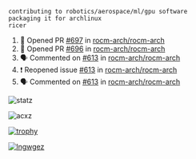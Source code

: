 ```
contributing to robotics/aerospace/ml/gpu software
packaging it for archlinux
ricer
```

<!--START_SECTION:activity-->
1. 💪 Opened PR [#697](https://github.com/rocm-arch/rocm-arch/pull/697) in [rocm-arch/rocm-arch](https://github.com/rocm-arch/rocm-arch)
2. 💪 Opened PR [#696](https://github.com/rocm-arch/rocm-arch/pull/696) in [rocm-arch/rocm-arch](https://github.com/rocm-arch/rocm-arch)
3. 🗣 Commented on [#613](https://github.com/rocm-arch/rocm-arch/issues/613) in [rocm-arch/rocm-arch](https://github.com/rocm-arch/rocm-arch)
4. ❗️ Reopened issue [#613](https://github.com/rocm-arch/rocm-arch/issues/613) in [rocm-arch/rocm-arch](https://github.com/rocm-arch/rocm-arch)
5. 🗣 Commented on [#613](https://github.com/rocm-arch/rocm-arch/issues/613) in [rocm-arch/rocm-arch](https://github.com/rocm-arch/rocm-arch)
<!--END_SECTION:activity-->


![statz](https://github-readme-stats.vercel.app/api?username=acxz&include_all_commits=true&show_icons=true)

<p><img align="center" src="https://github-readme-streak-stats.herokuapp.com/?user=acxz&" alt="acxz" /></p>

[![trophy](https://github-profile-trophy.vercel.app/?username=acxz)](https://github.com/ryo-ma/github-profile-trophy)

[![lngwgez](https://github-readme-stats.vercel.app/api/top-langs/?username=acxz&layout=compact)](https://github.com/acxz/github-readme-stats)
